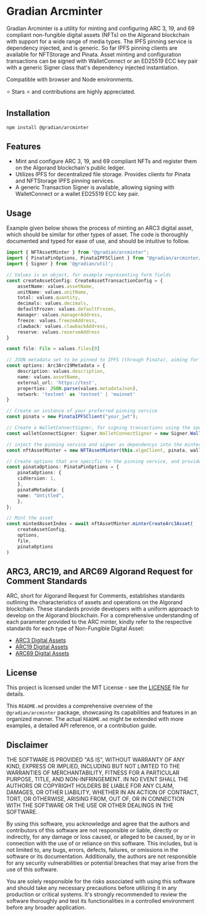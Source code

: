 # Gradian Arcminter

Gradian Arcminter is a utility for minting and configuring ARC 3, 19, and 69 compliant non-fungible digital assets (NFTs) on the Algorand blockchain with support for a wide range of media types. The IPFS pinning service is dependency injected, and is generic. So far IPFS pinning clients are available for NFTStorage and Pinata. Asset minting and configuration transactions can be signed with WalletConnect or an ED25519 ECC key pair with a generic Signer class that's dependency injected instantiation. 

Compatible with browser and Node environments.

⭐ Stars ⭐ and contributions are highly appreciated.

## Installation

```bash
npm install @gradian/arcminter
```

## Features

- Mint and configure ARC 3, 19, and 69 compliant NFTs and register them on the Algorand blockchain's public ledger.
- Utilizes IPFS for decentralized file storage. Provides clients for Pinata and NFTStorage IPFS pinning services.
- A generic Transaction Signer is available, allowing signing with WalletConnect or a wallet ED25519 ECC key pair.

## Usage

Example given below shows the process of minting an ARC3 digital asset, which should be similar for other types of asset. The code is thoroughly documented and typed for ease of use, and should be intuitive to follow.

```typescript
import { NFTAssetMinter } from "@gradian/arcminter";
import { PinataPinOptions, PinataIPFSClient } from "@gradian/arcminter/api/types";
import { Signer } from '@gradian/util';

// Values is an object, for example representing form fields
const createAssetConfig: CreateAssetTransactionConfig = {
    assetName: values.assetName,
    unitName: values.unitName,
    total: values.quantity,
    decimals: values.decimals,
    defaultFrozen: values.defaultFrozen,
    manager: values.managerAddress,
    freeze: values.freezeAddress,
    clawback: values.clawbackAddress,
    reserve: values.reserveAddress
}

const file: File = values.files[0]

// JSON metadata set to be pinned to IPFS (through Pinata), aiming for idempotence in future versions.
const options: Arc3Arc19Metadata = {
    description: values.description,
    name: values.assetName,
    external_url: 'https://test',
    properties: JSON.parse(values.metadataJson),
    network: 'testnet' as 'testnet' | 'mainnet'
}

// Create an instance of your preferred pinning service
const pinata = new PinataIPFSClient("your_jwt");

// Create a WalletConnectSigner, for signing transactions using the specified WalletConnect connector instance (connected wallet) with the 'sign' function.
const walletConnectSigner: Signer.WalletConnectSigner = new Signer.WalletConnectSigner(algoConnect, walletConnect.connector)

// inject the pinning service and signer as dependencys into the minter
const nftAssetMinter = new NFTAssetMinter(this.algoClient, pinata, walletConnectSigner)

// Create options that are specific to the pinning service, and provide to the pinned file when minting
const pinataOptions: PinataPinOptions = {
    pinataOptions: {
    cidVersion: 1,
    },
    pinataMetadata: {
    name: "Untitled",
    },
};

// Mint the asset
const mintedAssetIndex = await nftAssetMinter.minterCreateArc3Asset(
    createAssetConfig,
    options,
    file,
    pinataOptions
)
```

## ARC3, ARC19, and ARC69 Algorand Request for Comment Standards

ARC, short for Algorand Request for Comments, establishes standards outlining the characteristics of assets and operations on the Algorand blockchain. These standards provide developers with a uniform approach to develop on the Algorand blockchain. For a comprehensive understanding of each parameter provided to the ARC minter, kindly refer to the respective standards for each type of Non-Fungible Digital Asset:

- [ARC3 Digital Assets](https://github.com/algorandfoundation/ARCs/blob/main/ARCs/arc-0003.md)
- [ARC19 Digital Assets](https://github.com/algorandfoundation/ARCs/blob/main/ARCs/arc-0019.md)
- [ARC69 Digital Assets](https://github.com/algorandfoundation/ARCs/blob/main/ARCs/arc-0069.md)

## License

This project is licensed under the MIT License - see the [LICENSE](./LICENSE) file for details.


This `README.md` provides a comprehensive overview of the `@gradian/arcminter` package, showcasing its capabilities and features in an organized manner. The actual `README.md` might be extended with more examples, a detailed API reference, or a contribution guide.

## Disclaimer

THE SOFTWARE IS PROVIDED "AS IS", WITHOUT WARRANTY OF ANY KIND, EXPRESS OR IMPLIED, INCLUDING BUT NOT LIMITED TO THE WARRANTIES OF MERCHANTABILITY, FITNESS FOR A PARTICULAR PURPOSE, TITLE, AND NON-INFRINGEMENT. IN NO EVENT SHALL THE AUTHORS OR COPYRIGHT HOLDERS BE LIABLE FOR ANY CLAIM, DAMAGES, OR OTHER LIABILITY, WHETHER IN AN ACTION OF CONTRACT, TORT, OR OTHERWISE, ARISING FROM, OUT OF, OR IN CONNECTION WITH THE SOFTWARE OR THE USE OR OTHER DEALINGS IN THE SOFTWARE.

By using this software, you acknowledge and agree that the authors and contributors of this software are not responsible or liable, directly or indirectly, for any damage or loss caused, or alleged to be caused, by or in connection with the use of or reliance on this software. This includes, but is not limited to, any bugs, errors, defects, failures, or omissions in the software or its documentation. Additionally, the authors are not responsible for any security vulnerabilities or potential breaches that may arise from the use of this software.

You are solely responsible for the risks associated with using this software and should take any necessary precautions before utilizing it in any production or critical systems. It's strongly recommended to review the software thoroughly and test its functionalities in a controlled environment before any broader application.
